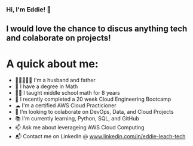 ### Hi, I'm Eddie! 👋 
## I would love the chance to discus anything tech and colaborate on projects!
# A quick about me:
- 👨‍👧‍👧👩‍👧 I'm a husband and father
- 🧮 I have a degree in Math
- 👨‍🏫 I taught middle school math for 8 years 
- 🥾 I recently completed a 20 week Cloud Engineering Bootcamp
- ☁ I'm a certified AWS Cloud Practicioner
- 🥾 I’m looking to colaborate on DevOps, Data, and Cloud Projects
- 📚 I'm currently learning, Python, SQL, and GitHub
- 📫 Ask me about leverageing AWS Cloud Computing
- 📬 Contact me on LinkedIn @ www.linkedin.com/in/eddie-leach-tech
